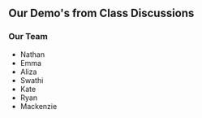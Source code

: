 ## Our Demo's from Class Discussions

### Our Team
- Nathan
- Emma
- Aliza
- Swathi
- Kate
- Ryan
- Mackenzie